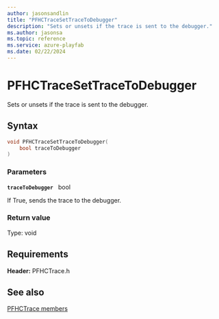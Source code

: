 ```yaml
---
author: jasonsandlin
title: "PFHCTraceSetTraceToDebugger"
description: "Sets or unsets if the trace is sent to the debugger."
ms.author: jasonsa
ms.topic: reference
ms.service: azure-playfab
ms.date: 02/22/2024
---
```


# PFHCTraceSetTraceToDebugger  

Sets or unsets if the trace is sent to the debugger.  

## Syntax  
  
```cpp
void PFHCTraceSetTraceToDebugger(  
    bool traceToDebugger  
)  
```  
  
### Parameters  
  
**`traceToDebugger`** &nbsp; bool  
  
If True, sends the trace to the debugger.  
  
  
### Return value
Type: void
  

  
  
## Requirements  
  
**Header:** PFHCTrace.h
  
## See also  
[PFHCTrace members](../pfhctrace_members.md)  

  
  
